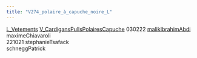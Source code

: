 ```yaml
---
title: "V274_polaire_à_capuche_noire_L"
---
```


[L_Vetements](notes/equipements/L_Vetements.md) [V_CardigansPullsPolairesCapuche](notes/equipements/vetements/V_CardigansPullsPolairesCapuche.md) 030222 [malikIbrahimAbdi](notes/utilisateurs/beneficiaires/malikIbrahimAbdi.md)\
maximeChiavaroli\
221021 stephanieTsafack\
schneggPatrick